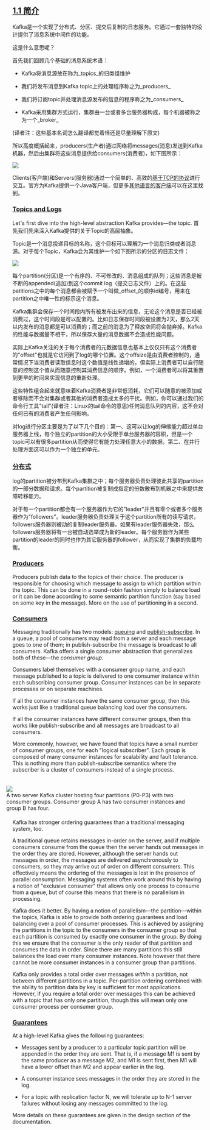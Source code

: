 ## [1.1 简介](#introduction)<a id="introduction"></a>

Kafka是一个实现了分布式、分区、提交后复制的日志服务。它通过一套独特的设计提供了消息系统中间件的功能。

这是什么意思呢？

首先我们回顾几个基础的消息系统术语：

* Kafka将消息源放在称为_topics_的归类组维护

* 我们将发布消息到Kafka topic上的处理程序称之为_producers_

* 我们将订阅topic并处理消息源发布的信息的程序称之为_consumers_

* Kafka采用集群方式运行，集群由一台或者多台服务器构成，每个机器被称之为一个_broker_

(译者注：这些基本名词怎么翻译都觉着怪还是尽量理解下原文)

所以高度概括起来，producers(生产者)通过网络将messages(消息)发送到Kafka机器，然后由集群将这些消息提供给consumers(消费者)，如下图所示：

![](/images/producer_consumer.png)

Clients(客户端)和Servers(服务器)通过一个简单的、高效的[基于TCP的协议](https://kafka.apache.org/protocol.html)进行交互。官方为Kafka提供一个Java客户端，但更多[其他语言的客户端](https://cwiki.apache.org/confluence/display/KAFKA/Clients)可以在这里找到。

### [Topics and Logs](#intro_topics)<a id="intro_topics"></a>

Let's first dive into the high-level abstraction Kafka provides—the topic.
首先我们先来深入Kafka提供的关于Topic的高层抽象。

Topic是一个消息投递目标的名称，这个目标可以理解为一个消息归类或者消息源。对于每个Topic，Kafka会为其维护一个如下图所示的分区的日志文件：


![](/images/log_anatomy.png)

每个partition(分区)是一个有序的、不可修改的、消息组成的队列；这些消息是被不断的appended(追加)到这个commit log（提交日志文件）上的。在这些patitions之中的每个消息都会被赋予一个叫做_offset_的顺序id编号，用来在partition之中唯一性的标示这个消息。

Kafka集群会保存一个时间段内所有被发布出来的信息，无论这个消息是否已经被消费过，这个时间段是可以配置的。比如日志保存时间段被设置为2天，那么2天以内发布的消息都是可以消费的；而之前的消息为了释放空间将会抛弃掉。Kafka的性能与数据量不相干，所以保存大量的消息数据不会造成性能问题。

实际上Kafka关注的关于每个消费者的元数据信息也基本上仅仅只有这个消费者的"offset"也就是它访问到了log的哪个位置。这个offsize是由消费者控制的，通常情况下当消费者读取信息时这个数值是线性递增的，但实际上消费者可以自行随意的控制这个值从而随意控制其消费信息的顺序。例如，一个消费者可以将其重置到更早的时间来实现信息的重新处理。

这些特性组合起来就意味着Kafka消费者是非常低消耗，它们可以随意的被添加或者移除而不会对集群或者其他的消费者造成太多的干扰。例如，你可以通过我们的命令行工具"tail"(译者注：Linux的tail命令的意思)任何消息队列的内容，这不会对任何已有的消费者产生任何影响。

对log进行分区主要是为了以下几个目的：第一、这可以让log的伸缩能力超过单台服务器上线，每个独立的partition的大小受限于单台服务器的容积，但是一个topic可以有很多partition从而使得它有能力处理任意大小的数据。第二、在并行处理方面这可以作为一个独立的单元。

### [分布式](#intro_distribution)<a id="intro_distribution"></a>

log的partition被分布到Kafka集群之中；每个服务器负责处理彼此共享的partition的一部分数据和请求。每个partition被复制成指定的份数散布到机器之中来提供故障转移能力。

对于每一个partition都会有一个服务器作为它的"leader"并且有零个或者多个服务器作为"followers"。leader服务器负责处理关于这个partition所有的读写请求，followers服务器则被动的复制leader服务器。如果有leader服务器失效，那么followers服务器将有一台被自动选举成为新的leader。每个服务器作为某些partition的leader的同时也作为其它服务器的follower，从而实现了集群的负载均衡。

### [Producers](#intro_producers)<a id="intro_producers"></a>

Producers publish data to the topics of their choice. The producer is responsible for choosing which message to assign to which partition within the topic. This can be done in a round-robin fashion simply to balance load or it can be done according to some semantic partition function \(say based on some key in the message\). More on the use of partitioning in a second.



### [Consumers](#intro_consumers)<a id="intro_consumers"></a>



Messaging traditionally has two models: [queuing](http://en.wikipedia.org/wiki/Message_queue) and [publish-subscribe](http://en.wikipedia.org/wiki/Publish%E2%80%93subscribe_pattern). In a queue, a pool of consumers may read from a server and each message goes to one of them; in publish-subscribe the message is broadcast to all consumers. Kafka offers a single consumer abstraction that generalizes both of these—the _consumer group_.



Consumers label themselves with a consumer group name, and each message published to a topic is delivered to one consumer instance within each subscribing consumer group. Consumer instances can be in separate processes or on separate machines.



If all the consumer instances have the same consumer group, then this works just like a traditional queue balancing load over the consumers.



If all the consumer instances have different consumer groups, then this works like publish-subscribe and all messages are broadcast to all consumers.



More commonly, however, we have found that topics have a small number of consumer groups, one for each "logical subscriber". Each group is composed of many consumer instances for scalability and fault tolerance. This is nothing more than publish-subscribe semantics where the subscriber is a cluster of consumers instead of a single process.



<div style="float: right; margin: 20px; width: 500px" class="caption"> <img src="/images/consumer-groups.png"><br> A two server Kafka cluster hosting four partitions (P0-P3) with two consumer groups. Consumer group A has two consumer instances and group B has four.</div>





Kafka has stronger ordering guarantees than a traditional messaging system, too.



A traditional queue retains messages in-order on the server, and if multiple consumers consume from the queue then the server hands out messages in the order they are stored. However, although the server hands out messages in order, the messages are delivered asynchronously to consumers, so they may arrive out of order on different consumers. This effectively means the ordering of the messages is lost in the presence of parallel consumption. Messaging systems often work around this by having a notion of "exclusive consumer" that allows only one process to consume from a queue, but of course this means that there is no parallelism in processing.



Kafka does it better. By having a notion of parallelism—the partition—within the topics, Kafka is able to provide both ordering guarantees and load balancing over a pool of consumer processes. This is achieved by assigning the partitions in the topic to the consumers in the consumer group so that each partition is consumed by exactly one consumer in the group. By doing this we ensure that the consumer is the only reader of that partition and consumes the data in order. Since there are many partitions this still balances the load over many consumer instances. Note however that there cannot be more consumer instances in a consumer group than partitions.



Kafka only provides a total order over messages _within_ a partition, not between different partitions in a topic. Per-partition ordering combined with the ability to partition data by key is sufficient for most applications. However, if you require a total order over messages this can be achieved with a topic that has only one partition, though this will mean only one consumer process per consumer group.



### [Guarantees](#intro_guarantees)<a id="intro_guarantees"></a>



At a high-level Kafka gives the following guarantees:



* Messages sent by a producer to a particular topic partition will be appended in the order they are sent. That is, if a message M1 is sent by the same producer as a message M2, and M1 is sent first, then M1 will have a lower offset than M2 and appear earlier in the log.

* A consumer instance sees messages in the order they are stored in the log.

* For a topic with replication factor N, we will tolerate up to N-1 server failures without losing any messages committed to the log.



More details on these guarantees are given in the design section of the documentation.

